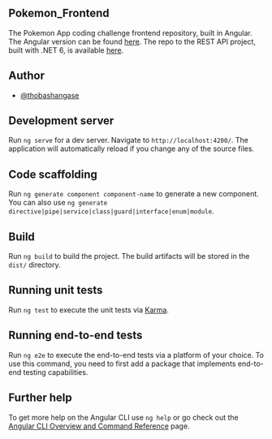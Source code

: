 ## Pokemon_Frontend

The Pokemon App coding challenge frontend repository, built in Angular. The Angular version can be found [here](https://github.com/thobashangase/pokemon-frontend). The  repo to the REST API project, built with .NET 6, is available [here](https://github.com/thobashangase/Pokemon_Api).

## Author

- [@thobashangase](https://www.github.com/thobashangase)


## Development server

Run `ng serve` for a dev server. Navigate to `http://localhost:4200/`. The application will automatically reload if you change any of the source files.

## Code scaffolding

Run `ng generate component component-name` to generate a new component. You can also use `ng generate directive|pipe|service|class|guard|interface|enum|module`.

## Build

Run `ng build` to build the project. The build artifacts will be stored in the `dist/` directory.

## Running unit tests

Run `ng test` to execute the unit tests via [Karma](https://karma-runner.github.io).

## Running end-to-end tests

Run `ng e2e` to execute the end-to-end tests via a platform of your choice. To use this command, you need to first add a package that implements end-to-end testing capabilities.

## Further help

To get more help on the Angular CLI use `ng help` or go check out the [Angular CLI Overview and Command Reference](https://angular.io/cli) page.
